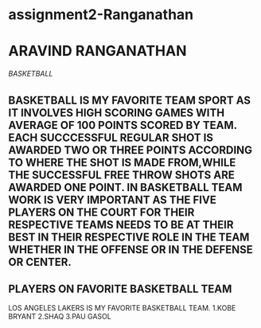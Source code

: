 # assignment2-Ranganathan
# ARAVIND RANGANATHAN
###### BASKETBALL<br>
**BASKETBALL** IS MY FAVORITE **TEAM SPORT** AS IT INVOLVES HIGH SCORING GAMES WITH AVERAGE OF **100 POINTS** SCORED BY TEAM. EACH SUCCCESSFUL REGULAR SHOT IS AWARDED TWO OR THREE POINTS ACCORDING TO WHERE THE SHOT IS MADE FROM,WHILE THE SUCCESSFUL FREE THROW SHOTS ARE AWARDED ONE POINT. IN BASKETBALL TEAM WORK IS VERY IMPORTANT AS THE **FIVE PLAYERS** ON THE COURT FOR THEIR RESPECTIVE TEAMS NEEDS TO BE AT THEIR BEST IN THEIR RESPECTIVE ROLE IN THE TEAM WHETHER IN THE OFFENSE OR IN THE DEFENSE OR CENTER.  
---

## PLAYERS ON FAVORITE BASKETBALL TEAM
LOS ANGELES LAKERS IS MY FAVORITE BASKETBALL TEAM.
1.KOBE BRYANT
2.SHAQ
3.PAU GASOL